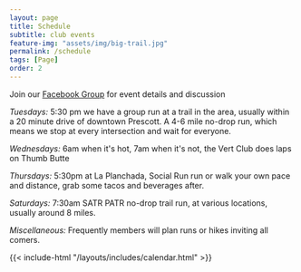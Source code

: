 ```yaml
---
layout: page
title: Schedule
subtitle: club events
feature-img: "assets/img/big-trail.jpg"
permalink: /schedule
tags: [Page]
order: 2
---
```


Join our [Facebook Group](https://www.facebook.com/groups/1909677022694360/) for
event details and discussion

*Tuesdays:* 5:30 pm we have a group run at a trail in the area, usually within a
20 minute drive of downtown Prescott. 
A 4-6 mile no-drop run, which means we stop at every intersection and wait for everyone.

*Wednesdays:* 6am when it's hot, 7am when it's not, the Vert Club does laps on Thumb Butte

*Thursdays:* 5:30pm at La Planchada, Social Run run or walk your own pace and distance, grab some tacos and beverages after. 

*Saturdays:* 7:30am SATR PATR no-drop trail run, at various locations, usually around 8 miles.

*Miscellaneous:* Frequently members will plan runs or hikes inviting all comers.

{{< include-html "/layouts/includes/calendar.html" >}}

